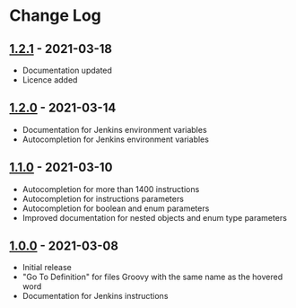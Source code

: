 # Change Log

## [1.2.1](https://github.com/Maarti/JenkinsDocExtension/releases/tag/1.2.1) - 2021-03-18

- Documentation updated
- Licence added

## [1.2.0](https://github.com/Maarti/JenkinsDocExtension/releases/tag/1.2.0) - 2021-03-14

- Documentation for Jenkins environment variables
- Autocompletion for Jenkins environment variables

## [1.1.0](https://github.com/Maarti/JenkinsDocExtension/releases/tag/1.1.0) - 2021-03-10

- Autocompletion for more than 1400 instructions
- Autocompletion for instructions parameters
- Autocompletion for boolean and enum parameters
- Improved documentation for nested objects and enum type parameters

## [1.0.0](https://github.com/Maarti/JenkinsDocExtension/releases/tag/1.0.0) - 2021-03-08

- Initial release
- "Go To Definition" for files Groovy with the same name as the hovered word
- Documentation for Jenkins instructions
